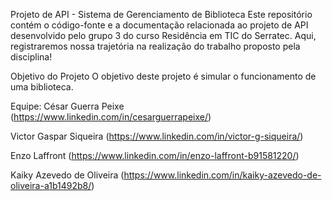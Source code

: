 Projeto de API - Sistema de Gerenciamento de Biblioteca
Este repositório contém o código-fonte e a documentação relacionada ao projeto de API desenvolvido pelo grupo 3 do curso Residência em TIC do Serratec. Aqui, registraremos nossa trajetória na realização do trabalho proposto pela disciplina!

Objetivo do Projeto
O objetivo deste projeto é simular o funcionamento de uma biblioteca.

Equipe:
César Guerra Peixe (https://www.linkedin.com/in/cesarguerrapeixe/)

Victor Gaspar Siqueira (https://www.linkedin.com/in/victor-g-siqueira/)

Enzo Laffront (https://www.linkedin.com/in/enzo-laffront-b91581220/)

Kaiky Azevedo de Oliveira (https://www.linkedin.com/in/kaiky-azevedo-de-oliveira-a1b1492b8/)


